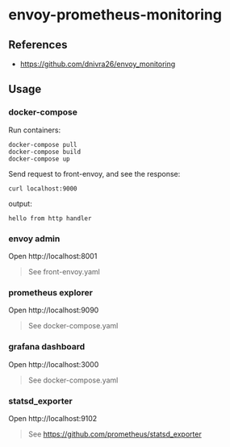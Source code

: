 # envoy-prometheus-monitoring

## References

- https://github.com/dnivra26/envoy_monitoring

## Usage

### docker-compose

Run containers:

```
docker-compose pull
docker-compose build
docker-compose up
```

Send request to front-envoy, and see the response:

```
curl localhost:9000
```

output:

```
hello from http handler
```

### envoy admin

Open http://localhost:8001

> See front-envoy.yaml

### prometheus explorer

Open http://localhost:9090

> See docker-compose.yaml

### grafana dashboard

Open http://localhost:3000

> See docker-compose.yaml

### statsd_exporter 

Open http://localhost:9102

> See https://github.com/prometheus/statsd_exporter
